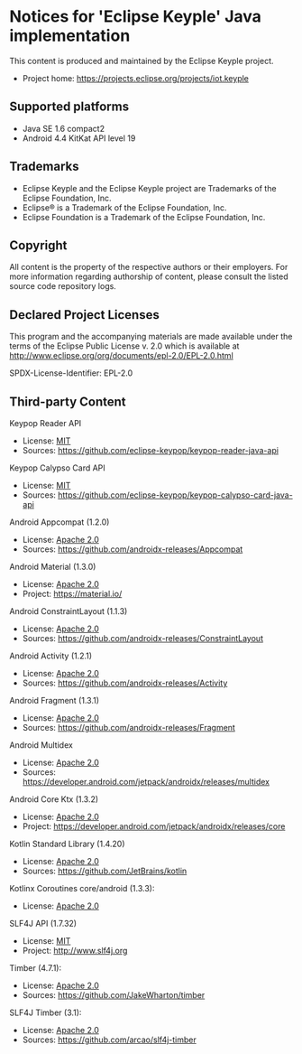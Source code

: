 # Notices for 'Eclipse Keyple' Java implementation

This content is produced and maintained by the Eclipse Keyple project.

* Project home: https://projects.eclipse.org/projects/iot.keyple
 
## Supported platforms

* Java SE 1.6 compact2
* Android 4.4 KitKat API level 19

## Trademarks
 
* Eclipse Keyple and the Eclipse Keyple project are Trademarks of the Eclipse Foundation, Inc.
* Eclipse® is a Trademark of the Eclipse Foundation, Inc.
* Eclipse Foundation is a Trademark of the Eclipse Foundation, Inc.
 
## Copyright

All content is the property of the respective authors or their employers.
For more information regarding authorship of content, please consult the
listed source code repository logs.

## Declared Project Licenses

This program and the accompanying materials are made available under the terms
of the Eclipse Public License v. 2.0 which is available at
http://www.eclipse.org/org/documents/epl-2.0/EPL-2.0.html

SPDX-License-Identifier: EPL-2.0
   
## Third-party Content

Keypop Reader API

* License: [MIT](https://opensource.org/licenses/MIT)
* Sources: https://github.com/eclipse-keypop/keypop-reader-java-api

Keypop Calypso Card API

* License: [MIT](https://opensource.org/licenses/MIT)
* Sources: https://github.com/eclipse-keypop/keypop-calypso-card-java-api

Android Appcompat (1.2.0)

* License: [Apache 2.0](https://www.apache.org/licenses/LICENSE-2.0.txt)
* Sources: https://github.com/androidx-releases/Appcompat

Android Material (1.3.0)

* License: [Apache 2.0](https://www.apache.org/licenses/LICENSE-2.0.txt)
* Project: https://material.io/

Android ConstraintLayout (1.1.3)

* License: [Apache 2.0](https://www.apache.org/licenses/LICENSE-2.0.txt)
* Sources: https://github.com/androidx-releases/ConstraintLayout

Android Activity (1.2.1)

* License: [Apache 2.0](https://www.apache.org/licenses/LICENSE-2.0.txt)
* Sources: https://github.com/androidx-releases/Activity

Android Fragment (1.3.1)

* License: [Apache 2.0](https://www.apache.org/licenses/LICENSE-2.0.txt)
* Sources: https://github.com/androidx-releases/Fragment

Android Multidex

* License: [Apache 2.0](https://www.apache.org/licenses/LICENSE-2.0.txt)
* Sources: https://developer.android.com/jetpack/androidx/releases/multidex

Android Core Ktx (1.3.2)

* License: [Apache 2.0](https://www.apache.org/licenses/LICENSE-2.0.txt)
* Project: https://developer.android.com/jetpack/androidx/releases/core

Kotlin Standard Library (1.4.20)

* License: [Apache 2.0](https://www.apache.org/licenses/LICENSE-2.0.txt)
* Sources: https://github.com/JetBrains/kotlin

Kotlinx Coroutines core/android (1.3.3):

* License: [Apache 2.0](https://www.apache.org/licenses/LICENSE-2.0.txt)

SLF4J API (1.7.32)

* License: [MIT](https://spdx.org/licenses/MIT.html)
* Project: http://www.slf4j.org

Timber (4.7.1):

* License: [Apache 2.0](https://www.apache.org/licenses/LICENSE-2.0.txt)
* Sources: https://github.com/JakeWharton/timber

SLF4J Timber (3.1):

* License: [Apache 2.0](https://www.apache.org/licenses/LICENSE-2.0.txt)
* Sources: https://github.com/arcao/slf4j-timber